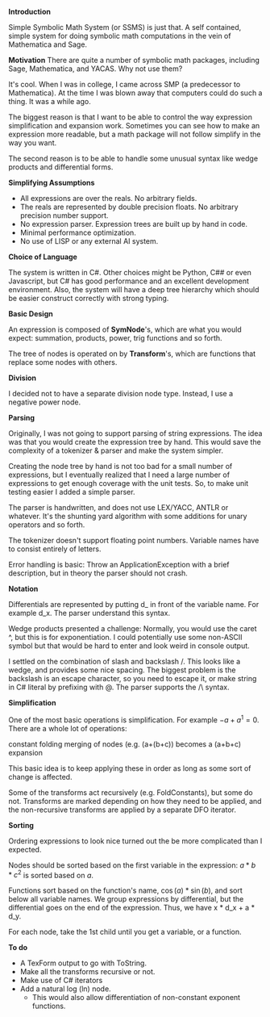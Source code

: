 
**Introduction**

Simple Symbolic Math System (or SSMS) is just that. A self contained, simple system for doing symbolic math computations in the vein of Mathematica and Sage.

**Motivation**
There are quite a number of symbolic math packages, including Sage, Mathematica, and YACAS. Why not use them?

It's cool. When I was in college, I came across SMP (a predecessor to Mathematica). At the time I was blown away that computers could do such a thing. It was a while ago.

The biggest reason is that I want to be able to control the way expression simplification and expansion work. Sometimes you can see how to make an expression more readable, but a math package will not follow simplify in the way you want.

The second reason is to be able to handle some unusual syntax like wedge products and differential forms.

**Simplifying Assumptions**

 - All expressions are over the reals. No arbitrary fields.
 - The reals are represented by double precision floats. No arbitrary precision number support.
 - No expression parser. Expression trees are built up by hand in code.
 - Minimal performance optimization.
 - No use of LISP or any external AI system.

**Choice of Language**

The system is written in C#. Other choices might be Python, C## or even Javascript, but C# has good performance and an excellent development environment. Also, the system will have a deep tree hierarchy which should be easier construct correctly with strong typing.
 
**Basic Design**

An expression is composed of **SymNode**'s, which are what you would expect: summation, products, power, trig functions and so forth.

The tree of nodes is operated on by **Transform**'s, which are functions that replace some nodes with others.

**Division**

I decided not to have a separate division node type. Instead, I use a negative power node.

**Parsing**

Originally, I was not going to support parsing of string expressions. The idea was that you would create the expression tree by hand. This would save the complexity of a tokenizer & parser and make the system simpler.

Creating the node tree by hand is not too bad for a small number of expressions, but I eventually realized that I need a large number of expressions to get enough coverage with the unit tests. So, to make unit testing easier I added a simple parser.

The parser is handwritten, and does not use LEX/YACC, ANTLR or whatever. It's the shunting yard algorithm with some additions for unary operators and so forth.

The tokenizer doesn't support floating point numbers. Variable names have to consist entirely of letters.

Error handling is basic: Throw an ApplicationException with a brief description, but in theory the parser should not crash.

**Notation**

Differentials are represented by putting d_ in front of the variable name. For example d_x. The parser understand this syntax.

Wedge products presented a challenge: Normally, you would use the caret ^, but this is for exponentiation. I could potentially use some non-ASCII symbol but that would be hard to enter and look weird in console output. 

I settled on the combination of slash and backslash /\. This looks like a wedge, and provides some nice spacing. The biggest problem is the backslash is an escape character, so you need to escape it, or make string in C# literal by prefixing with @. The parser supports the /\ syntax.

**Simplification**

One of the most basic operations is simplification. For example $-a + a^1 = 0$. There are a whole lot of operations:

constant folding
merging of nodes (e.g. (a+(b+c)) becomes a (a+b+c)
expansion

This basic idea is to keep applying these in order as long as some sort of change is affected.

Some of the transforms act recursively (e.g. FoldConstants), but some do not. Transforms are marked depending on how they need to be applied, and the non-recursive transforms are applied by a separate DFO iterator.

**Sorting**

Ordering expressions to look nice turned out the be more complicated than I expected.

Nodes should be sorted based on the first variable in the expression: $a*b*c^2$ is sorted based on $a.$

Functions sort based on the function's name, $\cos(a) *\sin(b)$, and sort below all variable names.
We group expressions by differential, but the differential goes on the end of the expression. Thus, we have
x * d_x + a * d_y.

For each node, take the 1st child until you get a variable, or a function.

**To do**

 - A TexForm output to go with ToString. 
 - Make all the transforms recursive or not. 
 - Make use of C# iterators 
 - Add a natural log (ln)  node. 
	 - This would also allow differentiation of non-constant exponent
   functions.

